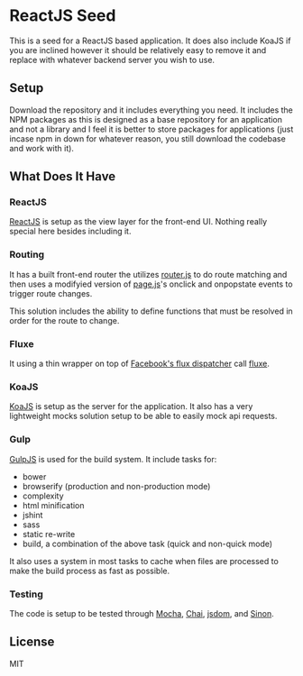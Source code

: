 # ReactJS Seed

This is a seed for a ReactJS based application.  It does also include KoaJS if you are inclined however it should be relatively easy to remove it and replace with whatever backend server you wish to use.

## Setup ##

Download the repository and it includes everything you need.  It includes the NPM packages as this is designed as a base repository for an application and not a library and I feel it is better to store packages for applications (just incase npm in down for whatever reason, you still download the codebase and work with it).

## What Does It Have

### ReactJS

[ReactJS](http://facebook.github.io/react/) is setup as the view layer for the front-end UI.  Nothing really special here besides including it.

### Routing

It has a built front-end router the utilizes [router.js](https://github.com/aaronblohowiak/routes.js) to do route matching and then uses a modifyied version of [page.js](http://visionmedia.github.io/page.js/)'s onclick and onpopstate events to trigger route changes.

This solution includes the ability to define functions that must be resolved in order for the route to change.

### Fluxe

It using a thin wrapper on top of [Facebook's flux dispatcher](http://facebook.github.io/flux/) call [fluxe](https://github.com/ryanzec/fluxe).

### KoaJS

[KoaJS](http://koajs.com/) is setup as the server for the application.  It also has a very lightweight mocks solution setup to be able to easily mock api requests.

### Gulp

[GulpJS](http://gulpjs.com/) is used for the build system.  It include tasks for:

- bower
- browserify (production and non-production mode)
- complexity
- html minification
- jshint
- sass
- static re-write
- build, a combination of the above task (quick and non-quick mode)

It also uses a system in most tasks to cache when files are processed to make the build process as fast as possible.

### Testing

The code is setup to be tested through [Mocha](http://mochajs.org/), [Chai](http://chaijs.com/), [jsdom](https://github.com/tmpvar/jsdom), and [Sinon](http://sinonjs.org/).

## License ##

MIT
